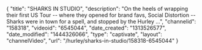 {
    "title": "SHARKS IN STUDIO",
    "description": "On the heels of wrapping their first US Tour -- where they opened for brand favs, Social Distortion -- Sharks were in town for a spell, and stopped by the Hurley ...",
    "channelid": "158318",
    "videoid": "6545044",
    "date_created": "1313526577",
    "date_modified": "1444326066",
    "type": "captivate",
    "layout": "channelVideo",
    "url": "\/hurley\/sharks-in-studio\/158318-6545044"
}